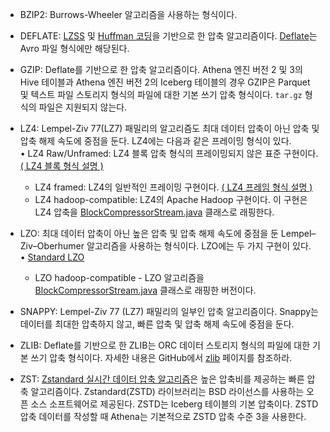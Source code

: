 - BZIP2: Burrows-Wheeler 알고리즘을 사용하는 형식이다.  

- DEFLATE: [LZSS](https://en.wikipedia.org/wiki/Lempel%E2%80%93Ziv%E2%80%93Storer%E2%80%93Szymanski) 및 [Huffman 코딩](https://en.wikipedia.org/wiki/Huffman_coding)을 기반으로 한 압축 알고리즘이다. [Deflate](https://en.wikipedia.org/wiki/Deflate)는 Avro 파일 형식에만 해당된다.  

- GZIP: Deflate를 기반으로 한 압축 알고리즘이다. Athena 엔진 버전 2 및 3의 Hive 테이블과 Athena 엔진 버전 2의 Iceberg 테이블의 경우 GZIP은 Parquet 및 텍스트 파일 스토리지 형식의 파일에 대한 기본 쓰기 압축 형식이다. `tar.gz` 형식의 파일은 지원되지 않는다.  

- LZ4: Lempel-Ziv 77(LZ7) 패밀리의 알고리즘도 최대 데이터 압축이 아닌 압축 및 압축 해제 속도에 중점을 둔다. LZ4에는 다음과 같은 프레이밍 형식이 있다.  
    • LZ4 Raw/Unframed: LZ4 블록 압축 형식의 프레이밍되지 않은 표준 구현이다. [( LZ4 블록 형식 설명 )](https://github.com/lz4/lz4/blob/dev/doc/lz4_Block_format.md)  
  - LZ4 framed: LZ4의 일반적인 프레이밍 구현이다. [( LZ4 프레임 형식 설명 )](https://github.com/lz4/lz4/blob/dev/doc/lz4_Frame_format.md)
  - LZ4 hadoop-compatible: LZ4의 Apache Hadoop 구현이다. 이 구현은 LZ4 압축을 [BlockCompressorStream.java](https://github.com/apache/hadoop/blob/f67237cbe7bc48a1b9088e990800b37529f1db2a/hadoop-common-project/hadoop-common/src/main/java/org/apache/hadoop/io/compress/BlockCompressorStream.java) 클래스로 래핑한다.  

- LZO: 최대 데이터 압축이 아닌 높은 압축 및 압축 해제 속도에 중점을 둔 Lempel–Ziv–Oberhumer 알고리즘을 사용하는 형식이다. LZO에는 두 가지 구현이 있다.  
    • [Standard LZO](http://www.oberhumer.com/opensource/lzo/#abstract)
  - LZO hadoop-compatible - LZO 알고리즘을 [BlockCompressorStream.java](https://github.com/apache/hadoop/blob/f67237cbe7bc48a1b9088e990800b37529f1db2a/hadoop-common-project/hadoop-common/src/main/java/org/apache/hadoop/io/compress/BlockCompressorStream.java) 클래스로 래핑한 버전이다.  

- SNAPPY: Lempel-Ziv 77 (LZ7) 패밀리의 일부인 압축 알고리즘이다. Snappy는 데이터를 최대한 압축하지 않고, 빠른 압축 및 압축 해제 속도에 중점을 둔다.  

- ZLIB: Deflate를 기반으로 한 ZLIB는 ORC 데이터 스토리지 형식의 파일에 대한 기본 쓰기 압축 형식이다. 자세한 내용은 GitHub에서 [zlib](https://github.com/madler/zlib) 페이지를 참조하라.  

- ZST: [Zstandard 실시간 데이터 압축 알고리즘](http://facebook.github.io/zstd/)은 높은 압축비를 제공하는 빠른 압축 알고리즘이다. Zstandard(ZSTD) 라이브러리는 BSD 라이선스를 사용하는 오픈 소스 소프트웨어로 제공된다. ZSTD는 Iceberg 테이블의 기본 압축이다. ZSTD 압축 데이터를 작성할 때 Athena는 기본적으로 ZSTD 압축 수준 3을 사용한다.
